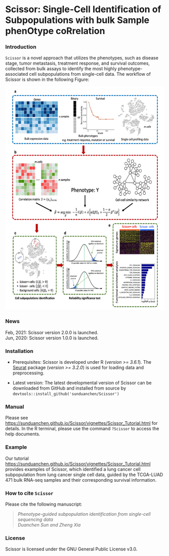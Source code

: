 # Scissor: Single-Cell Identification of Subpopulations with bulk Sample phenOtype coRrelation #

### Introduction ###
`Scissor` is a novel approach that utilizes the phenotypes, such as disease stage, tumor metastasis, treatment response, and survival outcomes, collected from bulk assays to identify the most highly phenotype-associated cell subpopulations from single-cell data. The workflow of Scissor is shown in the following Figure:

<p align="center">
<img src=Figure_Method.jpg height="702" width="600">
</p>

### News ###
Feb, 2021: Scissor version 2.0.0 is launched.  
Jun, 2020: Scissor version 1.0.0 is launched.

### Installation ###
* Prerequisites:
Scissor is developed under R (*version >= 3.6.1*). The [Seurat](https://satijalab.org/seurat/) package (*version >= 3.2.0*) is used for loading data and preprocessing.

* Latest version: The latest developmental version of Scissor can be downloaded from GitHub and installed from source by
`devtools::install_github('sunduanchen/Scissor')`

### Manual ###
Please see https://sunduanchen.github.io/Scissor/vignettes/Scissor_Tutorial.html for details. In the R terminal, please use the command `?Scissor` to access the help documents.

### Example ###
Our tutorial https://sunduanchen.github.io/Scissor/vignettes/Scissor_Tutorial.html provides  examples of Scissor, which identified a lung cancer cell subpopulation from lung cancer single cell data, guided by the TCGA-LUAD 471 bulk RNA-seq samples and their corresponding survival information.

### How to cite `Scissor` ###
Please cite the following manuscript:

> *Phenotype-guided subpopulation identification from single-cell sequencing data  
Duanchen Sun and Zheng Xia*<br />

### License ###
Scissor is licensed under the GNU General Public License v3.0.
